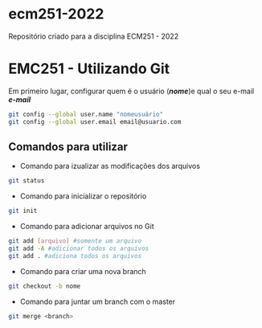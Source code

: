 # ecm251-2022
Repositório criado para a disciplina ECM251 - 2022

# EMC251 - Utilizando Git

Em primeiro lugar, configurar quem é o usuário (***nome***)e qual o seu e-mail ***e-mail***

```bash
git config --global user.name "nomeusuário"
git config --global user.email email@usuario.com
```

## Comandos para utilizar
- Comando para izualizar as modificações dos arquivos 

```bash
git status
```

- Comando para inicializar o repositório

```bash 
git init
``` 

- Comando para adicionar arquivos no Git

```bash
git add [arquivo] #somente um arquivo
git add -A #adicionar todos os arquivos
git add . #adiciona todos os arquivos
```

- Comando para criar uma nova branch

```bash
git checkout -b nome
```

- Comando para juntar um branch com o master

```bash
git merge <branch>
```

